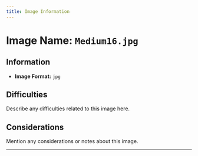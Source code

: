```yaml
---
title: Image Information
---
```


# Image Name: `Medium16.jpg`

## Information

- **Image Format:** `jpg`

## Difficulties

Describe any difficulties related to this image here.

## Considerations

Mention any considerations or notes about this image.

---
